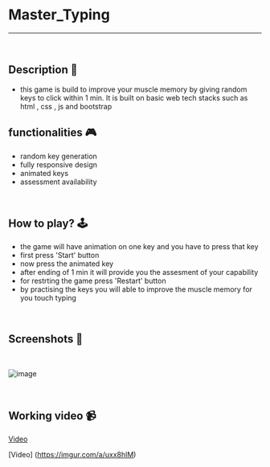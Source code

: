 # **Master_Typing**

---

<br>

## **Description 📃** 
- this game is build to improve your muscle memory by giving random keys to click within 1 min. It is built on basic web tech stacks such as html , css , js and bootstrap

## **functionalities 🎮** 
- random key generation
- fully responsive design
- animated keys 
- assessment availability 
<br>

## **How to play? 🕹️**
- the game will have animation on one key and you have to press that key
- first press 'Start' button
- now press the animated key
- after ending of 1 min it will provide you the assesment of your capability
- for restrting the game press 'Restart' button
- by practising the keys you will able to improve the muscle memory for you touch typing

<br>

## **Screenshots 📸**

<br>

![image](../../assets/images/Master_Typing.png)

<br>

## **Working video 📹**
<!-- add your working video over here -->

 [Video](https://i.imgur.com/w56sUaV.mp4)
 <!--after some changes in button functionality-->
 [Video] (https://imgur.com/a/uxx8hlM)

